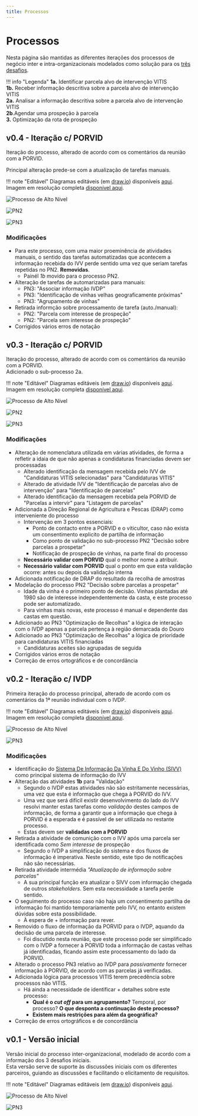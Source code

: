 ```yaml
---
title: Processos
--- 
```


# Processos

Nesta página são mantidas as diferentes iterações dos processos de negócio inter e intra-organizacionais modelados como solução para os [três desafios](/#desafios).

!!! info "Legenda"
    **1a.** Identificar parcela alvo de intervenção VITIS  
    **1b.** Receber informação descritiva sobre a parcela alvo de intervenção VITIS  
    **2a.** Analisar a informação descritiva sobre a parcela alvo de intervenção VITIS  
    **2b**.Agendar uma prospeção à parcela  
    **3.** Optimização da rota de prospeção  

## v0.4 - Iteração c/ PORVID

Iteração do processo, alterado de acordo com os comentários da reunião com a PORVID.  

Principal alteração prede-se com a atualização de tarefas manuais.

!!! note "Editável"
    Diagramas editáveis (em [draw.io](https://diagrams.net)) disponíveis [aqui](/diagramas/trabalho/inicialv04.drawio).  
    Imagem em resolução completa [disponível aqui](/diagramas/trabalho/export/v04_completo.png).
    
![Processo de Alto Nível](/diagramas/trabalho/export/v04_main.png)

![PN2](/diagramas/trabalho/export/v04_PN2.png)

![PN3](/diagramas/trabalho/export/v04_PN3.png)

### Modificações

+   Para este processo, com uma maior proeminência de atividades manuais, o sentido das tarefas automatizadas que acontecem a informação recebida do IVV perde sentido uma vez que seriam tarefas repetidas no PN2. **Removidas**.
    +   Painél _1b_ movido para o processo PN2.
+   Alteração de tarefas de automarizadas para manuais:
    +   PN3: "Associar informação IVDP"
    +   PN3: "Identificação de vinhas velhas geograficamente próximas"
    +   PN3: "Agrupamento de vinhas"
+   Retirada informção sobre processamento de tarefa (auto./manual):
    +   PN2: "Parcela com interesse de prospeção"
    +   PN2: "Parcela sem interesse de prospeção"
+   Corrigidos vários erros de notação

## v0.3 - Iteração c/ PORVID

Iteração do processo, alterado de acordo com os comentários da reunião com a PORVID.  
Adicionado o sub-processo 2a.  

!!! note "Editável"
    Diagramas editáveis (em [draw.io](https://diagrams.net)) disponíveis [aqui](/diagramas/trabalho/inicialv03.drawio).  
    Imagem em resolução completa [disponível aqui](/diagramas/trabalho/export/v03_completo.png).

![Processo de Alto Nível](/diagramas/trabalho/export/v03_main.png)

![PN2](/diagramas/trabalho/export/v03_PN2.png)

![PN3](/diagramas/trabalho/export/v03_PN3.png)

### Modificações

+ Alteração de nomenclatura utilizada em várias atividades, de forma a refletir a idaia de que não apenas a condidaturas financiadas devem ser processadas
    + Alterado identificação da mensagem recebida pelo IVV de "Candidaturas VITIS selecionadas" para "Candidaturas VITIS"
    + Alterado de atividade IVV de "Identificação de parcelas alvo de intervenção" para "Identificação de parcelas"
    + Alterado identificação da mensagem recebida pela PORVID de "Parcelas a intervir" para "Listagem de parcelas"
+ Adicionada a Direção Regional de Agricultura e Pescas (DRAP) como interveniente do processo
    + Intervenção em 3 pontos essenciais:
        + Ponto de contacto entre a PORVID e o viticultor, caso não exista um consentimento explicito de partilha de informação
        + Como ponto de validação no sub-processo PN2 "Decisão sobre parcelas a prospetar"
        + Notificação de prospeção de vinhas, na parte final do processo
    + **Necessário validar com PORVID** qual o melhor nome a atribuir.
    + **Necessário validar com PORVID** qual o ponto em que esta validação ocorre: antes ou depois da validação interna
+ Adicionada notificação de DRAP do resultado da recolha de amostras
+ Modelação do processo PN2 "Decisão sobre parcelas a prospetar"
    + Idade da vinha é o primeiro ponto de decisão. Vinhas plantadas até 1980 são de interesse independentemente da casta, e este processo pode ser automatizado.
    + Para vinhas mais novas, este processo é manual e dependente das castas em questão.
+ Adicionado ao PN3 "Optimização de Recolhas" a lógica de interação com o IVDP apenas a parcela pertença à região demarcada do Douro
+ Adicionado ao PN3 "Optimização de Recolhas" a lógica de prioridade para candidaturas VITIS financiadas
    + Candidaturas aceites são agrupadas de seguida
+ Corrigidos vários erros de notação
+ Correção de erros ortográficos e de concordância

## v0.2 - Iteração c/ IVDP

Primeira iteração do processo principal, alterado de acordo com os comentários da 1ª reunião individual com o IVDP.

!!! note "Editável"
    Diagramas editáveis (em [draw.io](https://diagrams.net)) disponíveis [aqui](/diagramas/trabalho/inicialv02.drawio).  
    Imagem em resolução completa [disponível aqui](/diagramas/trabalho/export/v02_completo.png).

![Processo de Alto Nível](/diagramas/trabalho/export/v02_main.png)

![PN3](/diagramas/trabalho/export/v02_PN3.png)

### Modificações

+ Identificação do [Sistema De Informação Da Vinha E Do Vinho (SIVV)](https://sivv.ivv.gov.pt/) como principal sistema de informação do IVV
+ Alteração das atividades **1b** para "Validação"
    + Segundo o IVDP estas atividades não são estritamente necessárias, uma vez que esta é informação que chega à PORVID do IVV.
    + Uma vez que será difícil existir desenvolvimento do lado do IVV resolvi manter estas tarefas como _validação_ destes campos de informação, de forma a garantir que a informação que chega à PORVID é a esperada e é passível de ser utilizada no restante processo.
    + Estas devem ser **validadas com a PORVID**
+ Retirada a atividade de comunição com o IVV após uma parcela ser identificada como _Sem interesse_ de prospeção
    + Segundo o IVDP a simplificação do sistema e dos fluxos de informação é imperativa. Neste sentido, este tipo de notificações não são necessárias.
+ Retirada atividade intermédia _"Atualização de informação sobre parcelas"_
    + A sua principal função era atualizar o SIVV com informação chegada de outros _stakeholders_. Sem esta necessidade a tarefa perde sentido.
+ O seguimento do processo caso não haja um consentimento partilha de informação foi mantido temporariamente pelo IVV, no entanto existem dúvidas sobre esta possibilidade.
    + À espera de + informação para rever.
+ Removido o fluxo de informação da PORVID para o IVDP, aquando da decisão de uma parcela de interesse.
    + Foi discutido nesta reunião, que este processo pode ser simplificado com o IVDP a fornecer à PORVID toda a informação de castas velhas já identificadas, ficando assim este processamento do lado da PORVID.
+ Alterado o processo PN3 relativo ao IVDP para _passivamente_ fornecer informação à PORVID, de acordo com as parcelas já verificadas.
+ Adicionada lógica para processos VITIS terem precedência sobre processos não VITIS.
    + Há ainda a necessidade de identificar + detalhes sobre este processo:
        + **Qual é o _cut off_ para um agrupamento?** Temporal, por processo? **O que desponta a continuação deste processo?**
        + **Existem mais restrições para além da geográfica?**
+ Correção de erros ortográficos e de concordância

## v0.1 - Versão inicial

Versão inicial do processo inter-organizacional, modelado de acordo com a informação dos 3 desafios iniciais.  
Esta versão serve de suporte às discussões iniciais com os diferentes parceiros, guiando as discussões e facilitando o elicitamento de requisitos.

!!! note "Editável"
    Diagramas editáveis (em [draw.io](https://diagrams.net)) disponíveis [aqui](/diagramas/trabalho/inicialv0.drawio).

![Processo de Alto Nível](/diagramas/trabalho/export/v0_main.png)

![PN3](/diagramas/trabalho/export/v0_PN3.png)
